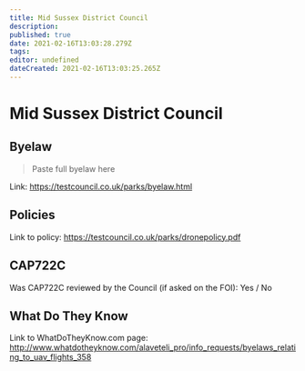 ```yaml
---
title: Mid Sussex District Council
description: 
published: true
date: 2021-02-16T13:03:28.279Z
tags: 
editor: undefined
dateCreated: 2021-02-16T13:03:25.265Z
---
```


# Mid Sussex District Council


## Byelaw
> Paste full byelaw here

Link:
https://testcouncil.co.uk/parks/byelaw.html

## Policies
Link to policy:
https://testcouncil.co.uk/parks/dronepolicy.pdf

## CAP722C

Was CAP722C reviewed by the Council (if asked on the FOI): Yes / No

## What Do They Know

Link to WhatDoTheyKnow.com page:
http://www.whatdotheyknow.com/alaveteli_pro/info_requests/byelaws_relating_to_uav_flights_358


